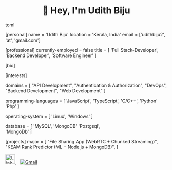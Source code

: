 <h1 align="center">👋 Hey, I'm Udith Biju</h1>

toml 


[personal]
name = 'Udith Biju'
location = 'Kerala, India'
email = ['udithbiju2', 'at', 'gmail.com']

[professional]
currently-employed = false
title = [
  'Full Stack-Developer',
  'Backend Developer',
  'Software Engineer'
]

[bio]

[interests]

domains = [
  "API Development",
  "Authentication & Authorization",
  "DevOps",
  "Backend Development",
  "Web Development"
]

programming-languages = [
  'JavaScript',
  'TypeScript',
  'C/C++',
  'Python'
  'Php'
]

operating-system = [
  'Linux',
  'Windows'
]

database = [
  'MySQL',
  'MongoDB'
  'Postgsql',  
  'MongoDb'
]

[projects]
major = [
  "File Sharing App (WebRTC + Chunked Streaming)",
  "KEAM Rank Predictor (ML + Node.js + MongoDB)",
]


<p align="left">
  <a href="https://www.linkedin.com/in/udith-biju/" target="_blank">
    <img src="https://www.vectorlogo.zone/logos/linkedin/linkedin-icon.svg" alt="LinkedIn Profile" height="30" width="30" />
  </a>
  &nbsp;&nbsp;
  <a href="mailto:udithbiju2@@gmail.com">
    <img src="https://img.icons8.com/ios-filled/30/000000/gmail.png" alt="Gmail" />
  </a>
</p>






<!--   <img src="https://github-readme-stats.vercel.app/api?username=mohdjishin&show_icons=true"  /> 



<!--   <img src="https://github-readme-stats.vercel.app/api?username=mohdjishin&show_icons=true"  /> 



